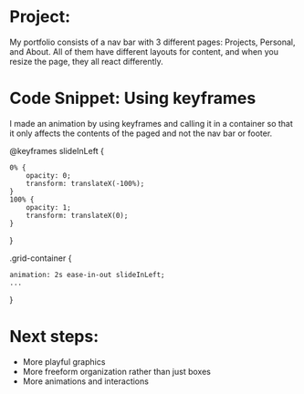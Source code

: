 # Project:
My portfolio consists of a nav bar with 3 different pages: Projects, Personal, and About. All of them have different layouts for content, and when you resize the page, they all react differently.


# Code Snippet: Using keyframes 
I made an animation by using keyframes and calling it in a container so that it only affects the contents of the paged and not the nav bar or footer.

@keyframes slideInLeft {

    0% {
        opacity: 0;
        transform: translateX(-100%);
    }
    100% {
        opacity: 1;
        transform: translateX(0);
    }
    
}

.grid-container {

    animation: 2s ease-in-out slideInLeft;
    ...
  }

# Next steps:
- More playful graphics
- More freeform organization rather than just boxes
- More animations and interactions
